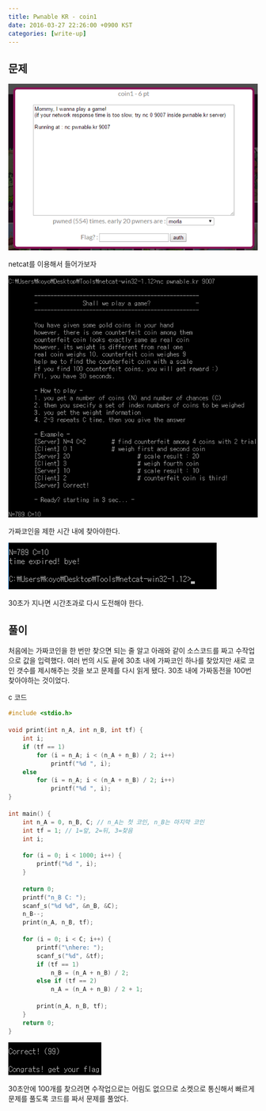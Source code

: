 ```yaml
---
title: Pwnable KR - coin1
date: 2016-03-27 22:26:00 +0900 KST
categories: [write-up]
---
```


## 문제

![Pwnablr KR coin1](pwnablr-kr-coin1.png)

netcat를 이용해서 들어가보자

![nc pwnable.kr 9007](nc-pwnable-kr-9007.png)

가짜코인을 제한 시간 내에 찾아야한다.

![time expired! bye!](time-expired-bye.png)

30초가 지나면 시간초과로 다시 도전해야 한다.

## 풀이

처음에는 가짜코인을 한 번만 찾으면 되는 줄 알고
아래와 같이 소스코드를 짜고 수작업으로 값을 입력했다.
여러 번의 시도 끝에 30초 내에 가짜코인 하나를 찾았지만 새로 코인 갯수를 제시해주는 것을 보고 문제를 다시 읽게 됐다.
30초 내에 가짜동전을 100번 찾아야하는 것이었다.

c 코드

```c
#include <stdio.h>

void print(int n_A, int n_B, int tf) {
    int i;
    if (tf == 1)
        for (i = n_A; i < (n_A + n_B) / 2; i++)
            printf("%d ", i);
    else
        for (i = n_A; i < (n_A + n_B) / 2; i++)
            printf("%d ", i);
}

int main() {
    int n_A = 0, n_B, C; // n_A는 첫 코인, n_B는 마지막 코인
    int tf = 1; // 1=앞, 2=뒤, 3=찾음
    int i;

    for (i = 0; i < 1000; i++) {
        printf("%d ", i);
    }

    return 0;
    printf("n_B C: ");
    scanf_s("%d %d", &n_B, &C);
    n_B--;
    print(n_A, n_B, tf);

    for (i = 0; i < C; i++) {
        printf("\nhere: ");
        scanf_s("%d", &tf);
        if (tf == 1)
            n_B = (n_A + n_B) / 2;
        else if (tf == 2)
            n_A = (n_A + n_B) / 2 + 1;

        print(n_A, n_B, tf);
    }
    return 0;
}
```

![Congrats! get your flag](congrats-get-your-flag.png)

30초안에 100개를 찾으려면 수작업으로는 어림도 없으므로
소켓으로 통신해서 빠르게 문제를 풀도록 코드를 짜서 문제를 풀었다.
